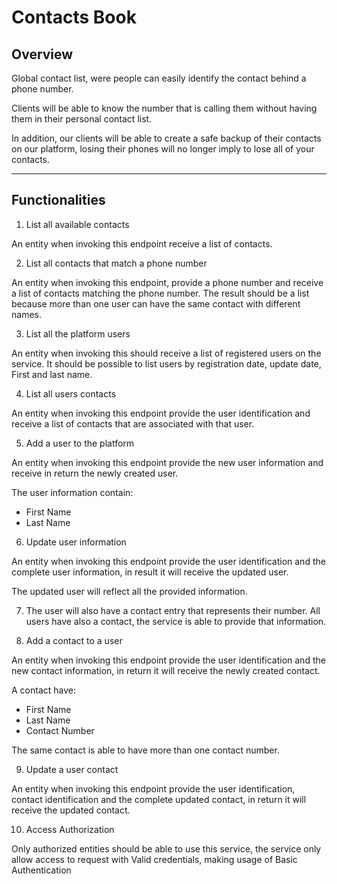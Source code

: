 # Contacts Book

## Overview

Global contact list, were people can easily identify the contact behind a phone number.

Clients will be able to know the number that is calling them without having them in their personal contact list.

In addition, our clients will be able to create a safe backup of their contacts on our platform, losing their phones will no longer imply to lose all of your contacts.

---

## Functionalities

1. List all available contacts

An entity when invoking this endpoint receive a list of contacts.

2. List all contacts that match a phone number

An entity when invoking this endpoint, provide a phone number and receive a list of contacts matching the phone number. The result should be a list because more than one user can have the same contact with different names.

3. List all the platform users

An entity when invoking this should receive a list of registered users on the service. It should be possible to list users by registration date, update date, First and last name.

4. List all users contacts

An entity when invoking this endpoint provide the user identification and receive a list of contacts that are associated with that user.

5. Add a user to the platform

An entity when invoking this endpoint provide the new user information and receive in return the newly created user.

The user information contain:

* First Name
* Last Name

6. Update user information

An entity when invoking this endpoint provide the user identification and the complete user information, in result it will receive the updated user.

The updated user will reflect all the provided information.

7. The user will also have a contact entry that represents their number.
All users have also a contact, the service is able to provide that information.

8. Add a contact to a user

An entity when invoking this endpoint provide the user identification and the new contact information, in return it will receive the newly created contact.

A contact have:

* First Name
* Last Name
* Contact Number
    
The same contact is able to have more than one contact number.

9. Update a user contact

An entity when invoking this endpoint provide the user identification, contact identification and the complete updated contact, in return it will receive the updated contact.

10. Access Authorization

Only authorized entities should be able to use this service, the service only allow access to request with Valid credentials, making usage of Basic Authentication
